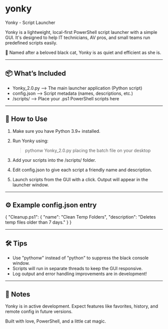# yonky

  Yonky - Script Launcher


Yonky is a lightweight, local-first PowerShell script launcher with a simple GUI.
It's designed to help IT technicians, AV pros, and small teams run predefined scripts easily.

🐾 Named after a beloved black cat, Yonky is as quiet and efficient as she is.

-------------------------------------
📦 What’s Included
-------------------------------------
- Yonky_2.0.py        --> The main launcher application (Python script)
- config.json         --> Script metadata (names, descriptions, etc.)
- /scripts/           --> Place your .ps1 PowerShell scripts here

-------------------------------------
🧠 How to Use
-------------------------------------
1. Make sure you have Python 3.9+ installed.

2. Run Yonky using:
   > pythonw Yonky_2.0.py
   > placing the batch file on your desktop


3. Add your scripts into the /scripts/ folder.

4. Edit config.json to give each script a friendly name and description.

5. Launch scripts from the GUI with a click. Output will appear in the launcher window.

-------------------------------------
⚙️ Example config.json entry
-------------------------------------
{
  "Cleanup.ps1": {
    "name": "Clean Temp Folders",
    "description": "Deletes temp files older than 7 days."
  }
}

-------------------------------------
🛠 Tips
-------------------------------------
- Use "pythonw" instead of "python" to suppress the black console window.
- Scripts will run in separate threads to keep the GUI responsive.
- Log output and error handling improvements are in development!

-------------------------------------
📌 Notes
-------------------------------------
Yonky is in active development. Expect features like favorites, history, and remote config in future versions.

Built with love, PowerShell, and a little cat magic.

